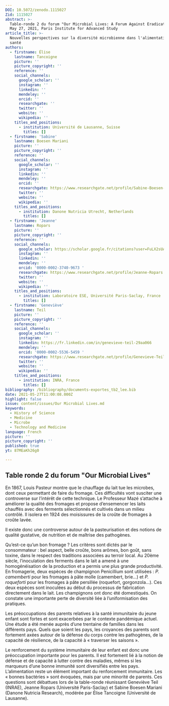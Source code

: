 ```yaml
---
DOI: 10.5072/zenodo.1115027
Zid: 1115027
abstract: >-
  Table-ronde 2 du forum "Our Microbial Lives: A Forum Against Eradication", 
  May 27, 2021, Paris Institute for Advanced Study
article_title: >-
  Nouvelles perspectives sur la diversité microbienne dans l'alimentation et la
  santé
authors:
  - firstname: Élise
    lastname: Tancoigne
    picture: ''
    picture_copyright: ''
    reference: ''
    social_channels:
      google_scholar: ''
      instagram: ''
      linkedin: ''
      mendeley: ''
      orcid: ''
      researchgate: ''
      twitter: ''
      website: ''
      wikipedia: ''
    titles_and_positions:
      - institution: Université de Lausanne, Suisse
        titles: []
  - firstname: 'Sabine'
    lastname: Boesen Mariani
    picture: ''
    picture_copyright: ''
    reference: ''
    social_channels:
      google_scholar: ''
      instagram: ''
      linkedin: ''
      mendeley: ''
      orcid: ''
      researchgate: https://www.researchgate.net/profile/Sabine-Boesen-Mariani
      twitter: ''
      website: ''
      wikipedia: ''
    titles_and_positions:
      - institution: Danone Nutricia Utrecht, Netherlands
        titles: []
  - firstname: 'Jeanne'
    lastname: Ropars
    picture: ''
    picture_copyright: ''
    reference: ''
    social_channels:
      google_scholar: https://scholar.google.fr/citations?user=FuLX2sUAAAAJ&hl=fr
      instagram: ''
      linkedin: ''
      mendeley: ''
      orcid: '0000-0002-3740-9673 '
      researchgate: https://www.researchgate.net/profile/Jeanne-Ropars
      twitter: ''
      website: ''
      wikipedia: ''
    titles_and_positions:
      - institution: Laboratoire ESE, Université Paris-Saclay, France
        titles: []
  - firstname: 'Geneviève'
    lastname: Teil
    picture: ''
    picture_copyright: ''
    reference: ''
    social_channels:
      google_scholar: ''
      instagram: ''
      linkedin: https://fr.linkedin.com/in/genevieve-teil-29aa066
      mendeley: ''
      orcid: '0000-0002-5536-5459 '
      researchgate: https://www.researchgate.net/profile/Genevieve-Teil
      twitter: ''
      website: ''
      wikipedia: ''
    titles_and_positions:
      - institution: INRA, France
        titles: []
bibliography: /bibliography/documents-exportes_tb2_lee.bib
date: 2021-05-27T11:00:08.000Z
highlight: false
issue: content/issues/Our Microbial Lives.md
keywords:
  - History of Science
  - Medicine
  - Microbe
  - Technology and Medicine
language: French
picture: ''
picture_copyright: ''
published: true
yt: 87MEaKh26g0

---
```



## Table ronde 2 du forum "Our Microbial Lives"

En 1867, Louis Pasteur montre que le chauffage du lait tue les microbes, dont ceux permettant de faire du fromage. Ces difficultés vont susciter une controverse sur l’intérêt de cette technique. Le Professeur Mazé s’attache à améliorer la qualité des fromages et propose d’ensemencer les laits chauffés avec des ferments sélectionnés et cultivés dans un milieu contrôlé. Il isolera en 1924 des moisissures de la croûte de fromages à croûte lavée.

Il existe donc une controverse autour de la pasteurisation et des notions de qualité gustative, de nutrition et de maîtrise des pathogènes.

Qu’est-ce qu’un bon fromage ? Les critères sont dictés par le consommateur : bel aspect, belle croûte, bons arômes, bon goût, sans toxine, dans le respect des traditions associées au terroir local. Au 20ème siècle, l’inoculation des ferments dans le lait a amené à une homogénéisation de la production et a permis une plus grande productivité. En fromagerie, deux espèces de champignon Penicillium sont utilisées : _P. camemberti_ pour les fromages à pâte molle (camembert, brie…) et _P. roqueforti_ pour les fromages à pâte persillée (roquefort, gorgonzola…). Ces deux espèces sont inoculées au début du processus de fabrication directement dans le lait. Les champignons ont donc été domestiqués. On constate une importante perte de diversité liée à l’uniformisation des pratiques.

Les préoccupations des parents relatives à la santé immunitaire du jeune enfant sont fortes et sont exacerbées par le contexte pandémique actuel. Une étude a été menée auprès d’une trentaine de familles dans les différents pays. Quels que soient les pays, les croyances des parents sont fortement axées autour de la défense du corps contre les pathogènes, de la capacité de résilience, de la capacité à « traverser les saisons ».

Le renforcement du système immunitaire de leur enfant est donc une préoccupation importante pour les parents. Il est fortement lié à la notion de défense et de capacité à lutter contre des maladies, mêmes si les marqueurs d’une bonne immunité sont diversifiés entre les pays. L’alimentation reste un élément important du renforcement immunitaire. Les « bonnes bactéries » sont évoquées, mais par une minorité de parents. Ces questions sont débattues lors de la table-ronde réunissant Geneviève Teil (INRAE), Jeanne Ropars (Université Paris-Saclay) et Sabine Boesen Mariani (Danone Nutricia Research), modérée par Élise Tancoigne (Université de Lausanne).

<Youtube yt="87MEaKh26g0" caption ="Nouvelles perspectives sur la diversité microbienne dans l'alimentation et la santé"></Youtube>
